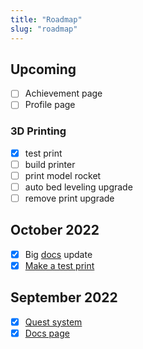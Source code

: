 ```yaml
---
title: "Roadmap"
slug: "roadmap"
---
```


## Upcoming

- [ ] Achievement page
- [ ] Profile page

### 3D Printing

- [x] test print
- [ ] build printer
- [ ] print model rocket
- [ ] auto bed leveling upgrade
- [ ] remove print upgrade

## October 2022
- [x] Big [docs](/docs) update
- [x] [Make a test print](/inventory/add/1)

## September 2022

- [x] [Quest system](/docs/quests)
- [x] [Docs page](/docs)